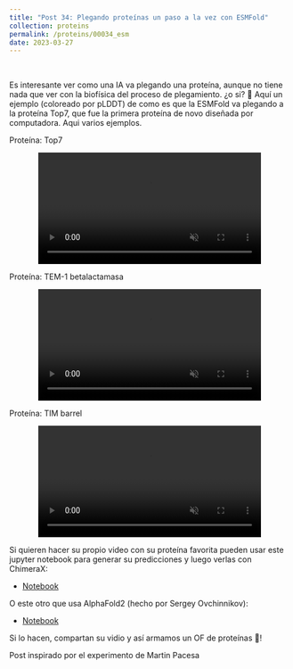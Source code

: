 ```yaml
---
title: "Post 34: Plegando proteínas un paso a la vez con ESMFold"
collection: proteins
permalink: /proteins/00034_esm
date: 2023-03-27
---
```


&nbsp;

Es interesante ver como una IA va plegando una proteína, aunque no tiene nada que ver con la biofísica del proceso de plegamiento. ¿o si? 🤔 Aquí un ejemplo (coloreado por pLDDT) de como es que la ESMFold va plegando a la proteína Top7, que fue la primera proteína de novo diseñada por computadora. Aqui varios ejemplos.

Proteína: Top7
<div>
<center>
<video width="400" autoplay="autoplay" loop="true" controls muted>
  <source src="/images/proteins/00033_top7.mp4" type="video/mp4">
  Your browser does not support the video tag.
</video>
</center>
</div>

Proteína: TEM-1 betalactamasa 
<div>
<center>
<video width="400" autoplay="autoplay" loop="true" controls muted>
  <source src="/images/proteins/00033_bla.mp4" type="video/mp4">
  Your browser does not support the video tag.
</video>
</center>
</div>

Proteína: TIM barrel
<div>
<center>
<video width="400" autoplay="autoplay" loop="true" controls muted>
  <source src="/images/proteins/00033_tim.mp4" type="video/mp4">
  Your browser does not support the video tag.
</video>
</center>
</div>


Si quieren hacer su propio video con su proteína favorita pueden usar este jupyter notebook para generar su predicciones y luego verlas con ChimeraX:
* [Notebook](https://colab.research.google.com/drive/14E0AR3s_M7m1zAs1iew5TQt0E6QiMvSb?usp=sharing&)
  
O este otro que usa AlphaFold2 (hecho por Sergey Ovchinnikov):
* [Notebook](https://colab.research.google.com/github/sokrypton/ColabDesign/blob/v1.1.1/af/examples/af_single_sequential.ipynb)

Si lo hacen, compartan su vidio y así armamos un OF de proteínas 😬!

Post inspirado por el experimento de Martin Pacesa
